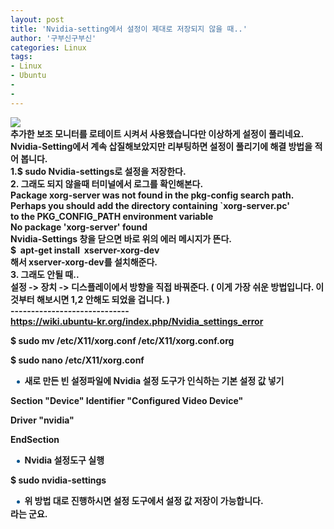 ```yaml
---
layout: post
title: 'Nvidia-setting에서 설정이 제대로 저장되지 않을 때..'
author: '구부신구부신'
categories: Linux
tags:
- Linux
- Ubuntu
-
- 
---
```



<script> location.href='https://cafe.naver.com/develoid/864031' ; </script>

<div><div><img src="https://cafeptthumb-phinf.pstatic.net/MjAxOTA0MTVfMjgz/MDAxNTU1MjYwMTAwNDE4.1HO2uYWst6bDHPlbGFn4RBVh7LKTLfWg0cLsDCEo0Ksg.0F-FMIXUREoq9fwDHvPl9bW_9LpbREdRzGEWA1EFxvkg.PNG.kkw2821/%EB%94%94%EB%B2%A8%EB%A1%9C%EC%9D%B4%EB%93%9C_%EA%B8%80%EC%96%91%EC%8B%9D_%EB%94%94%ED%8F%B4%ED%8A%B8.png?type=w740"></div><div><b></div><div>추가한 보조 모니터를 로테이트 시켜서 사용했습니다만 이상하게 설정이 풀리네요. Nvidia-Setting에서 계속 삽질해보았지만 리부팅하면 설정이 풀리기에 해결 방법을 적어 봅니다.&nbsp;</div><div><b></div><div>1.$&nbsp;<span>sudo Nvidia-settings로 설정을 저장한다.&nbsp;</span></div><div><b></div><div>2. 그래도 되지 않을때&nbsp;<span>터미널에서 로그를 확인해본다.&nbsp;</span></div><div><div>Package xorg-server was not found in the pkg-config search path.</div><div>Perhaps you should add the directory containing `xorg-server.pc'</div><div>to the PKG_CONFIG_PATH environment variable</div><div>No package 'xorg-server' found</div><div>Nvidia-Settings 창을 닫으면 바로 위의 에러 메시지가 뜬다.&nbsp;</div><div><b></div><div>$&nbsp; apt-get install&nbsp; xserver-xorg-dev</div><div>해서 xserver-xorg-dev를 설치해준다.&nbsp;</div><div><b></div><div>3. 그래도 안될 때..</div><div>설정 -&gt; 장치 -&gt; 디스플레이에서 방향을 직접 바꿔준다. ( 이게 가장 쉬운 방법입니다. 이것부터 해보시면 1,2 안해도 되었을 겁니다. )</div><div><b></div><div><b></div><div>-----------------------------</div><div><a href="https://wiki.ubuntu-kr.org/index.php/Nvidia_settings_error">https://wiki.ubuntu-kr.org/index.php/Nvidia_settings_error</a></div><div><div><div><p>$ sudo mv /etc/X11/xorg.conf /etc/X11/xorg.conf.org</pre><p>$ sudo nano /etc/X11/xorg.conf</pre></div><ul style="margin: 0.3em 0px 0px 1.6em; padding: 0px; list-style-image: url('data:image/svg+xml,%3C%3Fxml%20version%3D%221.0%22%20encoding%3D%22UTF-8%22%3F%3E%0A%3Csvg%20xmlns%3D%22http%3A%2F%2Fwww.w3.org%2F2000%2Fsvg%22%20version%3D%221.1%22%20width%3D%225%22%20height%3D%2213%22%3E%0A%3Ccircle%20cx%3D%222.5%22%20cy%3D%229.5%22%20r%3D%222.5%22%20fill%3D%22%2300528c%22%2F%3E%0A%3C%2Fsvg%3E%0A');"><li style="margin-bottom: 0.1em;">새로 만든 빈 설정파일에 Nvidia 설정 도구가 인식하는 기본 설정 값 넣기</li></ul><div><p>Section "Device"    Identifier     "Configured Video Device"    </pre><p>Driver         "nvidia"</pre><p>EndSection</pre></div><ul style="margin: 0.3em 0px 0px 1.6em; padding: 0px; list-style-image: url('data:image/svg+xml,%3C%3Fxml%20version%3D%221.0%22%20encoding%3D%22UTF-8%22%3F%3E%0A%3Csvg%20xmlns%3D%22http%3A%2F%2Fwww.w3.org%2F2000%2Fsvg%22%20version%3D%221.1%22%20width%3D%225%22%20height%3D%2213%22%3E%0A%3Ccircle%20cx%3D%222.5%22%20cy%3D%229.5%22%20r%3D%222.5%22%20fill%3D%22%2300528c%22%2F%3E%0A%3C%2Fsvg%3E%0A');"><li style="margin-bottom: 0.1em;">Nvidia 설정도구 실행</li></ul><div><p>$ sudo nvidia-settings</pre></div><ul style="margin: 0.3em 0px 0px 1.6em; padding: 0px; list-style-image: url('data:image/svg+xml,%3C%3Fxml%20version%3D%221.0%22%20encoding%3D%22UTF-8%22%3F%3E%0A%3Csvg%20xmlns%3D%22http%3A%2F%2Fwww.w3.org%2F2000%2Fsvg%22%20version%3D%221.1%22%20width%3D%225%22%20height%3D%2213%22%3E%0A%3Ccircle%20cx%3D%222.5%22%20cy%3D%229.5%22%20r%3D%222.5%22%20fill%3D%22%2300528c%22%2F%3E%0A%3C%2Fsvg%3E%0A');"><li style="margin-bottom: 0.1em;">위 방법 대로 진행하시면 설정 도구에서 설정 값 저장이 가능합니다.</li></ul><div><b></div><div>라는 군요.&nbsp;</div></div></div></div></div>
